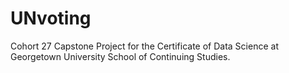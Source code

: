# UNvoting
Cohort 27 Capstone Project for the Certificate of Data Science at Georgetown University School of Continuing Studies.
